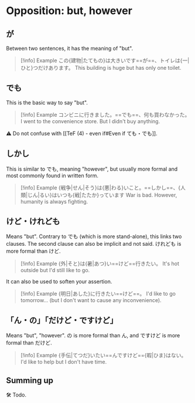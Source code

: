 # Opposition: but, however

## が

Between two sentences, it has the meaning of "but".

> [!info] Example
> この{建物|たてもの}は大きいです==が==、トイレは{一|ひと}つだけあります。
> This building is huge but has only one toilet.

## でも

This is the basic way to say "but".

> [!info] Example
> コンビニに行きました。==でも==、何も買わなかった。
> I went to the convenience store. But I didn't buy anything.

⚠ Do not confuse with [[TeF (4) - even if#Even if ても・でも]].

## しかし

This is similar to でも, meaning "however", but usually more formal and most commonly found in written form.

> [!info] Example
> {戦争|せん|そう}は{悪|わる}いこと。==しかし==、{人類|じん|るい}はいつも{戦|たたか}っています
> War is bad. However, humanity is always fighting.

## けど・けれども

Means "but". Contrary to でも (which is more stand-alone), this links two clauses. The second clause can also be implicit and not said.
けれども is more formal than けど. 

> [!info] Example
> {外|そと}は{暑|あつ}い==けど==行きたい。
> It's hot outside but I'd still like to go.

It can also be used to soften your assertion.

> [!info] Example
> {明日|あした}に行きたい==けど==。
> I'd like to go tomorrow... (but I don't want to cause any inconvenience).

## 「ん・の」「だけど・ですけど」

Means "but", "however". 
の is more formal than ん, and ですけど is more formal than だけど.

> [!info] Example
> {手伝|てつだ}いたい==んですけど=={暇|ひま}はない。
> I'd like to help but I don't have time.

## Summing up

🛠 Todo.